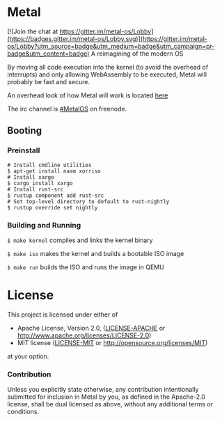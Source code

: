 # Metal

[![Join the chat at https://gitter.im/metal-os/Lobby](https://badges.gitter.im/metal-os/Lobby.svg)](https://gitter.im/metal-os/Lobby?utm_source=badge&utm_medium=badge&utm_campaign=pr-badge&utm_content=badge)
A reimagining of the modern OS

By moving all code execution into the kernel (to avoid the overhead of interrupts) and only allowing WebAssembly to be executed, Metal will probably be fast and secure.

An overhead look of how Metal will work is located [here](IDEAS.md)

The irc channel is [#MetalOS](https://webchat.freenode.net/#MetalOS) on freenode.

## Booting

### Preinstall
```
# Install cmdline utilities
$ apt-get install nasm xorriso 
# Install xargo
$ cargo install xargo
# Install rust-src
$ rustup component add rust-src
# Set top-level directory to default to rust-nightly
$ rustup override set nightly
```

### Building and Running
`$ make kernel` compiles and links the kernel binary

`$ make iso` makes the kernel and builds a bootable ISO image

`$ make run` builds the ISO and runs the image in QEMU

# License
This project is licensed under either of

 * Apache License, Version 2.0, ([LICENSE-APACHE](LICENSE-APACHE.md) or
   http://www.apache.org/licenses/LICENSE-2.0)
 * MIT license ([LICENSE-MIT](LICENSE-MIT.md) or
   http://opensource.org/licenses/MIT)

at your option.

### Contribution

Unless you explicitly state otherwise, any contribution intentionally submitted
for inclusion in Metal by you, as defined in the Apache-2.0 license, shall be
dual licensed as above, without any additional terms or conditions.
